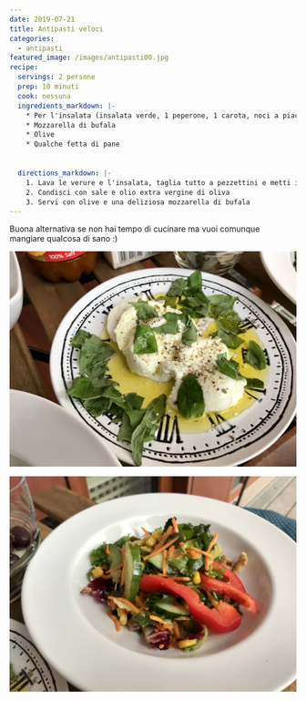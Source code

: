 ```yaml
---
date: 2019-07-21
title: Antipasti veloci
categories:
  - antipasti
featured_image: /images/antipasti00.jpg
recipe:
  servings: 2 persone
  prep: 10 minuti
  cook: nessuna
  ingredients_markdown: |-
    * Per l'insalata (insalata verde, 1 peperone, 1 carota, noci a piacere, mais, 1 cetriolo, un po' di sale, olio extra vergine di oliva)
    * Mozzarella di bufala
    * Olive
    * Qualche fetta di pane
    
      
  directions_markdown: |-
    1. Lava le verure e l'insalata, taglia tutto a pezzettini e metti in una ciotola da portata
    2. Condisci con sale e olio extra vergine di oliva
    3. Servi con olive e una deliziosa mozzarella di bufala
---
```

Buona alternativa se non hai tempo di cucinare ma vuoi comunque mangiare qualcosa di sano :)

![Mozzarella](/images/antipasti01.jpg)

![Insalata](/images/antipasti02.jpg)
